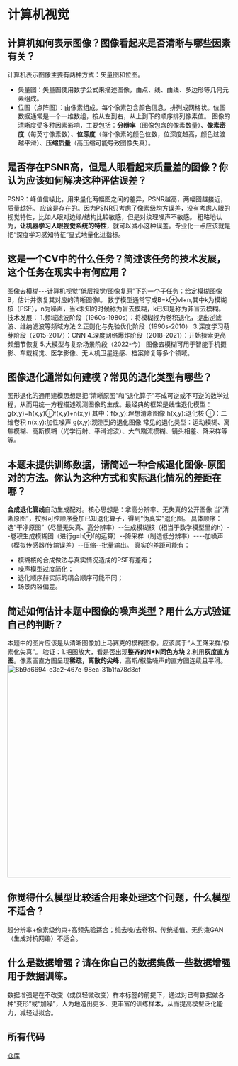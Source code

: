 # 计算机视觉
## 计算机如何表示图像？图像看起来是否清晰与哪些因素有关？
计算机表示图像主要有两种方式：矢量图和位图。
- 矢量图：矢量图使用数学公式来描述图像，由点、线、曲线、多边形等几何元素组成。
- 位图（点阵图）：由像素组成，每个像素包含颜色信息，排列成网格状。位图数据通常是一个一维数组，按从左到右，从上到下的顺序排列像素值。
图像的清晰度受多种因素影响，主要包括：**分辨率**（图像包含的像素数量）、**像素密度**（每英寸像素数）、**位深度**（每个像素的颜色位数，位深度越高，颜色过渡越平滑）、**压缩质量**（高压缩可能导致图像失真）。
## 是否存在PSNR高，但是人眼看起来质量差的图像？你认为应该如何解决这种评估误差？
PSNR：峰值信噪比，用来量化两幅图之间的差异，PSNR越高，两幅图越接近，质量越好。
应该是存在的。因为PSNR只考虑了像素级均方误差，没有考虑人眼的视觉特性，比如人眼对边缘/结构比较敏感，但是对纹理噪声不敏感。
粗略地认为，**让机器学习人眼视觉系统的特性**，就可以减小这种误差。专业化一点应该就是把“深度学习感知特征”显式地量化进指标。
## 这是一个CV中的什么任务？简述该任务的技术发展，这个任务在现实中有何应用？
图像去模糊---计算机视觉“低层视觉/图像复原”下的一个子任务：给定模糊图像B，估计并恢复其对应的清晰图像I。
数学模型通常写成B=k⊕vI+n,其中k为模糊核（PSF），n为噪声，当k未知的时候称为盲去模糊，k已知是称为非盲去模糊。
技术发展：
1.频域滤波阶段（1960s-1980s）：将模糊视为卷积退化，提出逆滤波、维纳滤波等频域方法
2.正则化与先验优化阶段（1990s-2010）
3.深度学习萌芽阶段（2015-2017）：CNN
4.深度网络爆炸阶段（2018-2021）：开始探索更高频细节恢复
5.大模型与复杂场景阶段（2022-今）
图像去模糊可用于智能手机摄影、车载视觉、医学影像、无人机卫星遥感、档案修复等多个领域。
## 图像退化通常如何建模？常见的退化类型有哪些？
图形退化的通用建模思想是把“清晰原图”和“退化算子”写成可逆或不可逆的数学过程，从而用统一方程描述观测图像的生成。最经典的框架是线性退化模型：
g(x,y)=h(x,y)⊕f(x,y)+n(x,y)
其中：f(x,y):理想清晰图像
            h(x,y):退化核
            ⊕：二维卷积
            n(x,y):加性噪声
            g(x,y):观测到的退化图像
常见的退化类型：运动模糊、离焦模糊、高斯模糊（光学衍射、平滑滤波）、大气踹流模糊、镜头相差、降采样等等。
## 本题未提供训练数据，请简述一种合成退化图像-原图对的方法。你认为这种方式和实际退化情况的差距在哪？
**合成退化管线**自动生成配对。核心思想是：拿高分辨率、无失真的公开图像
当“清晰原图”，按照可控顺序叠加已知退化算子，得到“伪真实”退化图。
具体顺序：选“干净原图”（尽量无失真、高分辨率）--生成模糊核（相当于数学模型里的h）--卷积生成模糊图（进行g=h⊕f的运算）--降采样（制造低分辨率）----加噪声（模拟传感器/传输误差）--压缩--批量输出。
真实的差距可能有：
- 模糊核的合成做法与真实情况造成的PSF有差距；
- 噪声模型过度简化；
- 退化顺序赫实际的耦合顺序可能不同；
- 场景内容偏差。
## 简述如何估计本题中图像的噪声类型？用什么方式验证自己的判断？
本题中的图片应该是从清晰图像加上马赛克的模糊图像。应该属于“人工降采样/像素化失真”。
验证：1.把图放大，看是否出现**整齐的N*N同色方块**
            2.利用**灰度直方图**。像素画直方图呈现**稀疏，离散的尖峰**，高斯/椒盐噪声的直方图连续且平滑。
<img width="640" height="480" alt="8b9d6694-e3e2-467e-98ea-31b1fa78d8cf" src="https://github.com/user-attachments/assets/e443cd89-74f9-4158-97ee-66864a991fb8" />



## 你觉得什么模型比较适合用来处理这个问题，什么模型不适合？
超分辨率+像素级约束+高频先验适合；纯去噪/去卷积、传统插值、无约束GAN（生成对抗网络）不适合。
## 什么是数据增强？请在你自己的数据集做一些数据增强用于数据训练。
数据增强是在不改变（或仅轻微改变）样本标签的前提下，通过对已有数据做各种“变形”或“加噪”，人为地造出更多、更丰富的训练样本，从而提高模型泛化能力，减轻过拟合。
## 所有代码

[仓库](https://github.com/Lily-923/focus)
